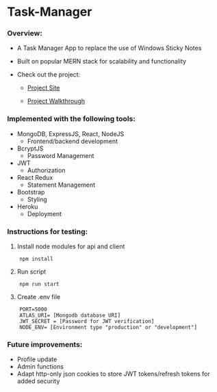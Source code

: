 # Task-Manager 

### Overview:

* A Task Manager App to replace the use of Windows Sticky Notes
* Built on popular MERN stack for scalability and functionality
* Check out the project:

    * [Project Site](https://task-manager-ganjl.herokuapp.com/)

    * [Project Walkthrough](https://www.youtube.com/watch?v=rdK6Myjwhws&ab_channel=Gan)


### Implemented with the following tools:

* MongoDB, ExpressJS, React, NodeJS
    * Frontend/backend development
* BcryptJS
    * Password Management
* JWT 
    * Authorization 
* React Redux 
    * Statement Management
* Bootstrap
    * Styling
* Heroku
    * Deployment

### Instructions for testing:

1. Install node modules for api and client
```
    npm install
```
2. Run script
```
    npm run start
```
3. Create .env file
```
    PORT=5000
    ATLAS_URI= [Mongodb database URI]
    JWT_SECRET = [Password for JWT verification]
    NODE_ENV= [Environment type "production" or "development"]
```
### Future improvements:

* Profile update 
* Admin functions
* Adapt http-only json cookies to store JWT tokens/refresh tokens for added security  
